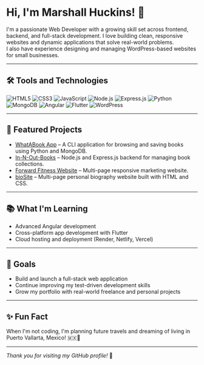 # Hi, I'm Marshall Huckins! 👋

I'm a passionate Web Developer with a growing skill set across frontend, backend, and full-stack development. I love building clean, responsive websites and dynamic applications that solve real-world problems.  
I also have experience designing and managing WordPress-based websites for small businesses.

---

## 🛠️ Tools and Technologies

<p align="left">
  <img src="https://img.shields.io/badge/HTML5-E34F26?style=for-the-badge&logo=html5&logoColor=white" alt="HTML5"/>
  <img src="https://img.shields.io/badge/CSS3-1572B6?style=for-the-badge&logo=css3&logoColor=white" alt="CSS3"/>
  <img src="https://img.shields.io/badge/JavaScript-F7DF1E?style=for-the-badge&logo=javascript&logoColor=black" alt="JavaScript"/>
  <img src="https://img.shields.io/badge/Node.js-339933?style=for-the-badge&logo=nodedotjs&logoColor=white" alt="Node.js"/>
  <img src="https://img.shields.io/badge/Express.js-000000?style=for-the-badge&logo=express&logoColor=white" alt="Express.js"/>
  <img src="https://img.shields.io/badge/Python-3776AB?style=for-the-badge&logo=python&logoColor=white" alt="Python"/>
  <img src="https://img.shields.io/badge/MongoDB-4EA94B?style=for-the-badge&logo=mongodb&logoColor=white" alt="MongoDB"/>
  <img src="https://img.shields.io/badge/Angular-DD0031?style=for-the-badge&logo=angular&logoColor=white" alt="Angular"/>
  <img src="https://img.shields.io/badge/Flutter-02569B?style=for-the-badge&logo=flutter&logoColor=white" alt="Flutter"/>
  <img src="https://img.shields.io/badge/WordPress-21759B?style=for-the-badge&logo=wordpress&logoColor=white" alt="WordPress"/>
</p>

---

## 🚀 Featured Projects

- [WhatABook App](https://github.com/marshallhuckins/csd-310) – A CLI application for browsing and saving books using Python and MongoDB.
- [In-N-Out-Books](https://github.com/marshallhuckins/web-420) – Node.js and Express.js backend for managing book collections.
- [Forward Fitness Website](https://github.com/marshallhuckins/fitness) – Multi-page responsive marketing website.
- [bioSite](https://github.com/marshallhuckins/bioSite) – Multi-page personal biography website built with HTML and CSS.

---

## 📚 What I'm Learning

- Advanced Angular development
- Cross-platform app development with Flutter
- Cloud hosting and deployment (Render, Netlify, Vercel)

---

## 🎯 Goals

- Build and launch a full-stack web application
- Continue improving my test-driven development skills
- Grow my portfolio with real-world freelance and personal projects

---

## ✨ Fun Fact

When I'm not coding, I'm planning future travels and dreaming of living in Puerto Vallarta, Mexico! 🇲🇽🌴

---

*Thank you for visiting my GitHub profile!* 🚀
